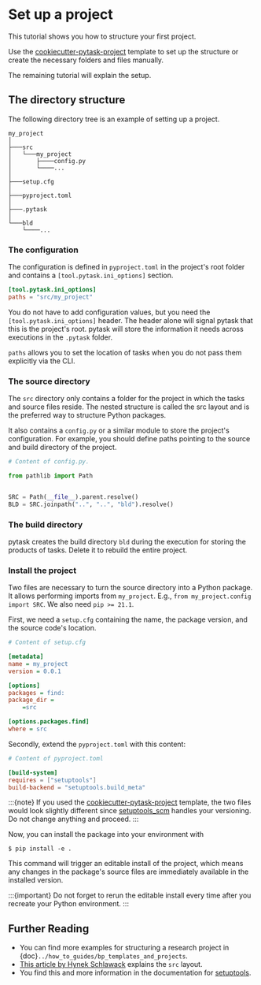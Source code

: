 # Set up a project

This tutorial shows you how to structure your first project.

Use the
[cookiecutter-pytask-project](https://github.com/pytask-dev/cookiecutter-pytask-project)
template to set up the structure or create the necessary folders and files manually.

The remaining tutorial will explain the setup.

## The directory structure

The following directory tree is an example of setting up a project.

```
my_project
│
├───src
│   └───my_project
│       ├────config.py
│       └────...
│
├───setup.cfg
│
├───pyproject.toml
│
├───.pytask
│
└───bld
    └────...
```

### The configuration

The configuration is defined in `pyproject.toml` in the project's root folder and
contains a `[tool.pytask.ini_options]` section.

```toml
[tool.pytask.ini_options]
paths = "src/my_project"
```

You do not have to add configuration values, but you need the
`[tool.pytask.ini_options]` header. The header alone will signal pytask that this is the
project's root. pytask will store the information it needs across executions in the
`.pytask` folder.

`paths` allows you to set the location of tasks when you do not pass them explicitly via
the CLI.

### The source directory

The `src` directory only contains a folder for the project in which the tasks and source
files reside. The nested structure is called the src layout and is the preferred way to
structure Python packages.

It also contains a `config.py` or a similar module to store the project's configuration.
For example, you should define paths pointing to the source and build directory of the
project.

```python
# Content of config.py.

from pathlib import Path


SRC = Path(__file__).parent.resolve()
BLD = SRC.joinpath("..", "..", "bld").resolve()
```

### The build directory

pytask creates the build directory `bld` during the execution for storing the products
of tasks. Delete it to rebuild the entire project.

### Install the project

Two files are necessary to turn the source directory into a Python package. It allows
performing imports from `my_project`. E.g., `from my_project.config import SRC`. We also
need `pip >= 21.1`.

First, we need a `setup.cfg` containing the name, the package version, and the source
code's location.

```ini
# Content of setup.cfg

[metadata]
name = my_project
version = 0.0.1

[options]
packages = find:
package_dir =
    =src

[options.packages.find]
where = src
```

Secondly, extend the `pyproject.toml` with this content:

```toml
# Content of pyproject.toml

[build-system]
requires = ["setuptools"]
build-backend = "setuptools.build_meta"
```

:::{note}
If you used the
[cookiecutter-pytask-project](https://github.com/pytask-dev/cookiecutter-pytask-project)
template, the two files would look slightly different since
[setuptools_scm](https://github.com/pypa/setuptools_scm) handles your versioning. Do not
change anything and proceed.
:::

Now, you can install the package into your environment with

```console
$ pip install -e .
```

This command will trigger an editable install of the project, which means any changes in
the package's source files are immediately available in the installed version.

:::{important}
Do not forget to rerun the editable install every time after you recreate your Python
environment.
:::

## Further Reading

- You can find more examples for structuring a research project in
  {doc}`../how_to_guides/bp_templates_and_projects`.
- [This article by Hynek Schlawack](https://hynek.me/articles/testing-packaging/)
  explains the `src` layout.
- You find this and more information in the documentation for
  [setuptools](https://setuptools.pypa.io/en/latest/userguide/quickstart.html).
